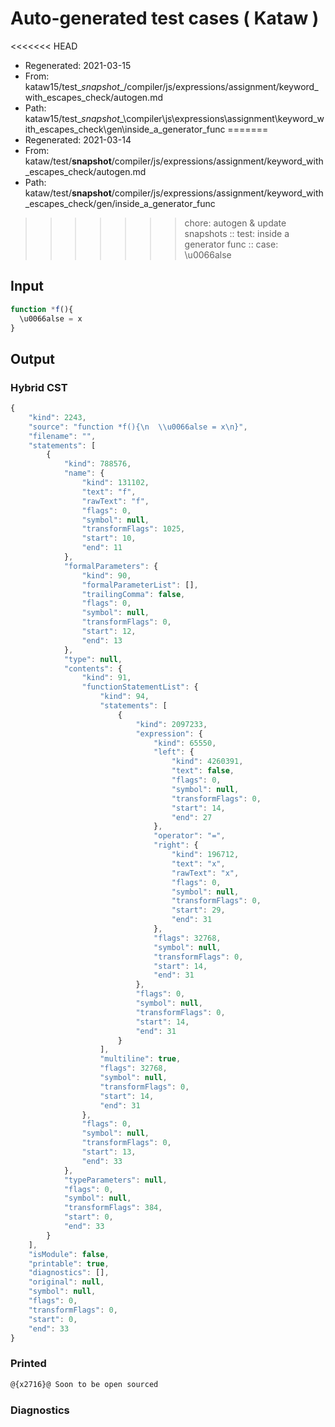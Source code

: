 # Auto-generated test cases ( Kataw )
<<<<<<< HEAD
- Regenerated: 2021-03-15
- From: kataw15/test\__snapshot__/compiler/js/expressions/assignment/keyword_with_escapes_check/autogen.md
- Path: kataw15/test\__snapshot__\compiler\js\expressions\assignment\keyword_with_escapes_check\gen\inside_a_generator_func
=======
- Regenerated: 2021-03-14
- From: kataw/test/__snapshot__/compiler/js/expressions/assignment/keyword_with_escapes_check/autogen.md
- Path: kataw/test/__snapshot__/compiler/js/expressions/assignment/keyword_with_escapes_check/gen/inside_a_generator_func
>>>>>>> chore: autogen & update snapshots
> :: test: inside a generator func
> :: case: \u0066alse
## Input

`````js
function *f(){
  \u0066alse = x
}
`````

## Output

### Hybrid CST

```javascript
{
    "kind": 2243,
    "source": "function *f(){\n  \\u0066alse = x\n}",
    "filename": "",
    "statements": [
        {
            "kind": 788576,
            "name": {
                "kind": 131102,
                "text": "f",
                "rawText": "f",
                "flags": 0,
                "symbol": null,
                "transformFlags": 1025,
                "start": 10,
                "end": 11
            },
            "formalParameters": {
                "kind": 90,
                "formalParameterList": [],
                "trailingComma": false,
                "flags": 0,
                "symbol": null,
                "transformFlags": 0,
                "start": 12,
                "end": 13
            },
            "type": null,
            "contents": {
                "kind": 91,
                "functionStatementList": {
                    "kind": 94,
                    "statements": [
                        {
                            "kind": 2097233,
                            "expression": {
                                "kind": 65550,
                                "left": {
                                    "kind": 4260391,
                                    "text": false,
                                    "flags": 0,
                                    "symbol": null,
                                    "transformFlags": 0,
                                    "start": 14,
                                    "end": 27
                                },
                                "operator": "=",
                                "right": {
                                    "kind": 196712,
                                    "text": "x",
                                    "rawText": "x",
                                    "flags": 0,
                                    "symbol": null,
                                    "transformFlags": 0,
                                    "start": 29,
                                    "end": 31
                                },
                                "flags": 32768,
                                "symbol": null,
                                "transformFlags": 0,
                                "start": 14,
                                "end": 31
                            },
                            "flags": 0,
                            "symbol": null,
                            "transformFlags": 0,
                            "start": 14,
                            "end": 31
                        }
                    ],
                    "multiline": true,
                    "flags": 32768,
                    "symbol": null,
                    "transformFlags": 0,
                    "start": 14,
                    "end": 31
                },
                "flags": 0,
                "symbol": null,
                "transformFlags": 0,
                "start": 13,
                "end": 33
            },
            "typeParameters": null,
            "flags": 0,
            "symbol": null,
            "transformFlags": 384,
            "start": 0,
            "end": 33
        }
    ],
    "isModule": false,
    "printable": true,
    "diagnostics": [],
    "original": null,
    "symbol": null,
    "flags": 0,
    "transformFlags": 0,
    "start": 0,
    "end": 33
}
```

### Printed

```javascript
@{x2716}@ Soon to be open sourced
```

### Diagnostics

```javascript

```


